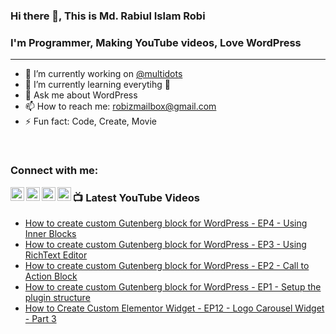 ### Hi there 👋, This is Md. Rabiul Islam Robi

### I'm Programmer, Making YouTube videos, Love WordPress
---
- 🔭 I’m currently working on [@multidots](https://www.multidots.com/)
- 🌱 I’m currently learning everytihg 🤣
- 💬 Ask me about WordPress
- 📫 How to reach me: robizmailbox@gmail.com
- ⚡ Fun fact: Code, Create, Movie

<br />

### Connect with me:

[<img align="left" alt="robizshow | YouTube" width="22px" src="https://cdn.jsdelivr.net/npm/simple-icons@v3/icons/youtube.svg" />](https://www.youtube.com/robizshow)
[<img align="left" alt="robicse11127 | Twitter" width="22px" src="https://cdn.jsdelivr.net/npm/simple-icons@v3/icons/twitter.svg" />](https://twitter.com/robicse11127)
[<img align="left" alt="rabiulislamrobi | LinkedIn" width="22px" src="https://cdn.jsdelivr.net/npm/simple-icons@v3/icons/linkedin.svg" />](https://www.linkedin.com/in/rabiulislamrobi/)
[<img align="left" alt="robizstory | Facebook" width="22px" src="https://cdn.jsdelivr.net/npm/simple-icons@v3/icons/facebook.svg" />](https://www.facebook.com/robizstory)

### 📺 Latest YouTube Videos
<!-- YOUTUBE:START -->
- [How to create custom Gutenberg block for WordPress - EP4 - Using Inner Blocks](https://www.youtube.com/watch?v=08VFfZM2thU)
- [How to create custom Gutenberg block for WordPress - EP3 - Using RichText Editor](https://www.youtube.com/watch?v=nJjPzYCgKWo)
- [How to create custom Gutenberg block for WordPress - EP2 - Call to Action Block](https://www.youtube.com/watch?v=nCQBk1rDob8)
- [How to create custom Gutenberg block for WordPress - EP1 - Setup the plugin structure](https://www.youtube.com/watch?v=Jwb6chFdrvc)
- [How to Create Custom Elementor Widget - EP12 - Logo Carousel Widget - Part 3](https://www.youtube.com/watch?v=6f0GS-PqPVU)
<!-- YOUTUBE:END -->

